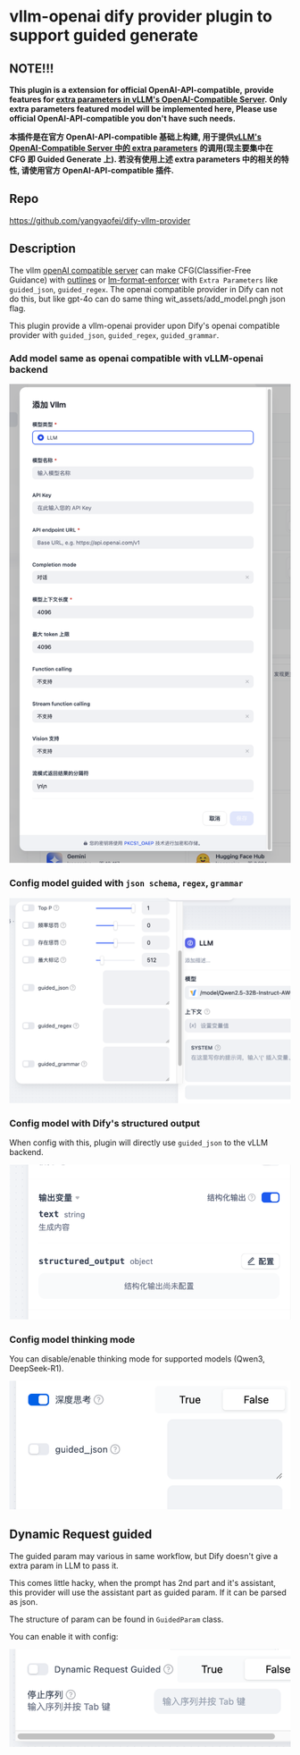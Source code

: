 # vllm-openai dify provider plugin to support guided generate

## **NOTE!!!**
**This plugin is a extension for official OpenAI-API-compatible,** 
**provide features for [extra parameters in vLLM's OpenAI-Compatible Server](https://docs.vllm.ai/en/latest/serving/openai_compatible_server.html#extra-parameters).**
**Only extra parameters featured model will be implemented here, Please use official OpenAI-API-compatible you don't have such needs.**

**本插件是在官方 OpenAI-API-compatible 基础上构建, 用于提供[vLLM's OpenAI-Compatible Server 中的 extra parameters](https://docs.vllm.ai/en/latest/serving/openai_compatible_server.html#extra-parameters)**
**的调用(现主要集中在 CFG 即 Guided Generate 上). 若没有使用上述 extra parameters 中的相关的特性, 请使用官方 OpenAI-API-compatible 插件.**

## Repo
https://github.com/yangyaofei/dify-vllm-provider

## Description

The vllm [openAI compatible server](https://docs.vllm.ai/en/latest/serving/openai_compatible_server.html) 
can make CFG(Classifier-Free Guidance) with [outlines](https://github.com/dottxt-ai/outlines) or 
[lm-format-enforcer](https://github.com/noamgat/lm-format-enforcer) with `Extra Parameters` like `guided_json`, `guided_regex`.
The openai compatible provider in Dify can not do this, but like gpt-4o can do same thing wit_assets/add_model.pngh json flag.

This plugin provide a vllm-openai provider upon Dify's openai compatible provider with `guided_json`, `guided_regex`, `guided_grammar`.

### Add model same as openai compatible with vLLM-openai backend

![`add model`](./_assets/add_model.png)

### Config model guided with `json schema`, `regex`, `grammar`

![`use guided`](./_assets/use_guided.png)

### Config model with Dify's structured output

When config with this, plugin will directly use `guided_json` to the vLLM backend.

![`use structured output`](./_assets/structured_output.png)

### Config model thinking mode

You can disable/enable thinking mode for supported models (Qwen3, DeepSeek-R1).

![`config thinking mode`](./_assets/deep_think.png)

## Dynamic Request guided

The guided param may various in same workflow, but Dify doesn't give a extra param in LLM to pass it.

This comes little hacky, when the prompt has 2nd part and it's assistant, this provider will use the assistant part as guided param.
If it can be parsed as json.

The structure of param can be found in `GuidedParam` class.

You can enable it with config:

![`enable dynamic request guided`](./_assets/dynamic_request_guided.png)
